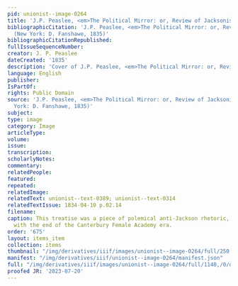 ```yaml
---
pid: unionist--image-0264
title: 'J.P. Peaslee, <em>The Political Mirror: or, Review of Jacksonism</em>'
bibliographicCitation: 'J.P. Peaslee, <em>The Political Mirror: or, Review of Jacksonism</em>
  (New York: D. Fanshawe, 1835)'
bibliographicCitationRepublished: 
fullIssueSequenceNumber: 
creator: J. P. Peaslee
dateCreated: '1835'
description: 'Cover of J.P. Peaslee, <em>The Political Mirror: or, Review of Jacksonism</em>'
language: English
publisher: 
IsPartOf: 
rights: Public Domain
source: 'J.P. Peaslee, <em>The Political Mirror: or, Review of Jacksonism</em> (New
  York: D. Fanshawe, 1835)'
subject: 
type: image
category: Image
articleType: 
volume: 
issue: 
transcription: 
scholarlyNotes: 
commentary: 
relatedPeople: 
featured: 
repeated: 
relatedImage: 
relatedText: unionist--text-0389; unionist--text-0314
relatedTextIssue: 1834-04-10 p.02.14
filename: 
caption: This treatise was a piece of polemical anti-Jackson rhetoric, roughly contemporaneous
  with the end of the Canterbury Female Academy era.
order: '675'
layout: items_item
collection: items
thumbnail: "/img/derivatives/iiif/images/unionist--image-0264/full/250,/0/default.jpg"
manifest: "/img/derivatives/iiif/unionist--image-0264/manifest.json"
full: "/img/derivatives/iiif/images/unionist--image-0264/full/1140,/0/default.jpg"
proofed JR: '2023-07-20'
---
```

